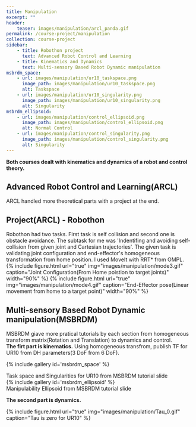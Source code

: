 ```yaml
---
title: Manipulation
excerpt: ""
header:
    teaser: images/manipulation/arcl_panda.gif
permalink: /course-project/manipulation
collection: course-project
sidebar:
    - title: Robothon project
      text: Advanced Robot Control and Learning
    - title: Kinematics and Dynamics
      text: Multi-sensory Based Robot Dynamic manipulation
msbrdm_space:
    - url: images/manipulation/ur10_taskspace.png
      image_path: images/manipulation/ur10_taskspace.png
      alt: Taskspace
    - url: images/manipulation/ur10_singularity.png
      image_path: images/manipulation/ur10_singularity.png
      alt: Singularity
msbrdm_ellipsoid:
    - url: images/manipulation/control_ellipsoid.png
      image_path: images/manipulation/control_ellipsoid.png
      alt: Normal Control
    - url: images/manipulation/control_singularity.png
      image_path: images/manipulation/control_singularity.png
      alt: Singularity
---
```


**Both courses dealt with kinematics and dynamics of a robot and control theory.**   

## Advanced Robot Control and Learning(ARCL)   
ARCL handled more theoretical parts with a project at the end.

## Project(ARCL) - Robothon
Robothon had two tasks. First task is self collision and second one is obstacle avoidance. The subtask for me was 'Indentifing and avoiding self-collision from given joint and Cartesian trajectories'. The given task is validating joint configuration and end-effector's homogeneous transformation from home position. I used MoveIt with RRT* from OMPL.   
{% include figure.html url="true" img="images/manipulation/mode3.gif" caption="Joint Configuration(From Home poistion to target joints)" width="90%" %}
{% include figure.html url="true" img="images/manipulation/mode4.gif" caption="End-Effector pose(Linear movement from home to a target point)" width="90%" %}
   
## Multi-sensory Based Robot Dynamic manipulation(MSBRDM)
MSBRDM giave more pratical tutorials by each section from homogeneous transform matrix(Rotation and Translation) to dynamics and control.   
**The firt part is kinematics.**
Using homogeneous transfrom, publish TF for UR10 from DH parameters(3 DoF from 6 DoF).   

{% include gallery id='msbrdm_space' %}
<figcaption>Task space and Singularities for UR10 from MSBRDM tutorial slide</figcaption>
{% include gallery id='msbrdm_ellipsoid' %}
<figcaption>Manipulability Ellipsoid from MSBRDM tutorial slide</figcaption>

**The second part is dynamics.**

{% include figure.html url="true" img="images/manipulation/Tau_0.gif" caption="Tau is zero for UR10" %}
<!-- ## Project(MSBRDM) -  -->